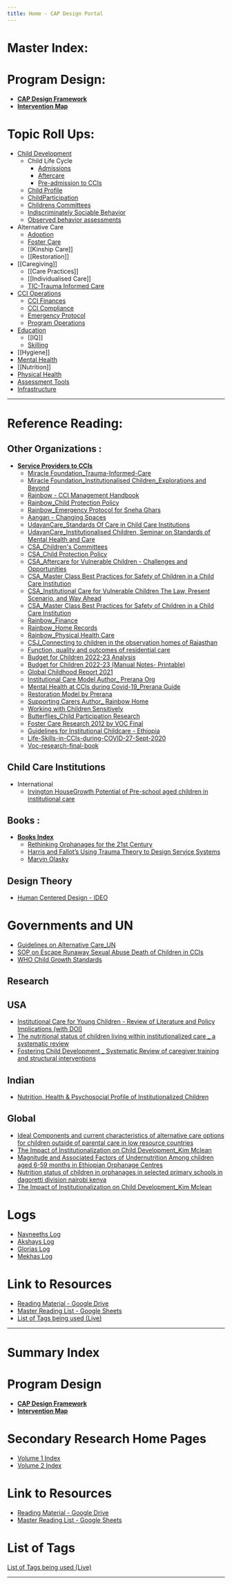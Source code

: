 ```yaml
---
title: Home - CAP Design Portal
---
```


# Master Index: 

# Program Design:
- **[CAP Design Framework](Volume%201/Program%20Design/CAP%20Design%20Framework.md)**
- **[Intervention Map](Volume%201/Program%20Design/Intervention%20Map.md)**


# Topic Roll Ups: 
- [Child Development](Volume%201/Roll%20Ups/Child%20Development/Child%20Development.md)
	- Child Life Cycle
		- [Admissions](Volume%201/Roll%20Ups/Child%20Development/Child%20Lifecycle/Admissions.md)
		- [Aftercare](Volume%201/Roll%20Ups/Child%20Development/Child%20Lifecycle/Aftercare.md)
		- [Pre-admission to CCIs](Volume%201/Roll%20Ups/Child%20Development/Child%20Lifecycle/Pre-admission%20to%20CCIs.md)
	- [Child Profile](Volume%201/Roll%20Ups/Child%20Development/Child%20Profile.md)
	- [ChildParticipation](Volume%201/Roll%20Ups/Child%20Development/ChildParticipation.md)
	- [Childrens Committees](Volume%201/Roll%20Ups/Child%20Development/Childrens%20Committees.md)
	- [Indiscriminately Sociable Behavior](Volume%201/Roll%20Ups/Child%20Development/Indiscriminately%20Sociable%20Behavior.md)
	- [Observed behavior assessments](Volume%201/Roll%20Ups/Child%20Development/Observed%20behavior%20assessments.md)
- Alternative Care
	- [Adoption](Volume%201/Roll%20Ups/Alternative%20Care/Adoption.md)
	- [Foster Care](Volume%201/Roll%20Ups/Alternative%20Care/Foster%20Care.md)
	- [[Kinship Care]]
	- [[Restoration]]
- [[Caregiving]]
	- [[Care Practices]]
	- [[Individualised Care]]
	- [TIC-Trauma Informed Care](Volume%201/Roll%20Ups/Caregiving/TIC-Trauma%20Informed%20Care.md)
- [CCI Operations](Volume%201/Roll%20Ups/CCI%20Operations/CCI%20Operations.md)
	- [CCI Finances](Volume%201/Roll%20Ups/CCI%20Operations/CCI%20Finances.md)
	- [CCI Compliance](Volume%201/Roll%20Ups/CCI%20Operations/CCI%20Compliance.md)
	- [Emergency Protocol](Volume%201/Roll%20Ups/CCI%20Operations/Emergency%20Protocol.md)
	- [Program Operations](Volume%201/Roll%20Ups/CCI%20Operations/Program%20Operations.md)
- [Education](Volume%201/Roll%20Ups/Education/Education.md)
	- [[IQ]]
	- [Skilling](Volume%201/Roll%20Ups/Education/Skilling.md)
- [[Hygiene]]
- [Mental Health](Volume%201/Roll%20Ups/Mental%20Health/Mental%20Health.md)
- [[Nutrition]]
- [Physical Health](Volume%201/Roll%20Ups/Physical%20Health/Physical%20Health.md)
- [Assessment Tools](Volume%201/Roll%20Ups/Assessment%20Tools.md)
- [Infrastructure](Volume%201/Roll%20Ups/Infrastructure.md)
---

# Reference Reading:

## Other Organizations :
- **[Service Providers to CCIs](Volume%201/Reference%20Reading/Service%20Providers%20to%20CCIs/Service%20Providers%20to%20CCIs.md)**
	- [Miracle Foundation_Trauma-Informed-Care](Volume%201/Reference%20Reading/Service%20Providers%20to%20CCIs/Miracle%20Foundation/Miracle%20Foundation_Trauma-Informed-Care.md)
	- [Miracle Foundation_Institutionalised Children_Explorations and Beyond](Volume%201/Reference%20Reading/Service%20Providers%20to%20CCIs/Miracle%20Foundation/Miracle%20Foundation_Institutionalised%20Children_Explorations%20and%20Beyond.md)
	- [Rainbow - CCI Management Handbook](Volume%201/Reference%20Reading/Service%20Providers%20to%20CCIs/Rainbow%20Foundation/Rainbow%20-%20CCI%20Management%20Handbook.md)
	- [Rainbow_Child Protection Policy](Volume%202/Reference%20Reading/Service%20providers%20to%20CCIs/Rainbow/Rainbow_Child%20Protection%20Policy.md)
	- [Rainbow_Emergency Protocol for Sneha Ghars](Volume%202/Reference%20Reading/Service%20providers%20to%20CCIs/Rainbow/Rainbow_Emergency%20Protocol%20for%20Sneha%20Ghars.md)
	- [Aangan - Changing Spaces](Volume%201/Reference%20Reading/Service%20Providers%20to%20CCIs/Aangan/Aangan%20-%20Changing%20Spaces.md)
	- [UdayanCare_Standards Of Care in Child Care Institutions](Volume%201/Reference%20Reading/Service%20Providers%20to%20CCIs/Udayan%20Care/UdayanCare_Standards%20Of%20Care%20in%20Child%20Care%20Institutions.md)
	- [UdayanCare_Institutionalised Children, Seminar on Standards of Mental Health and Care](Volume%202/Reference%20Reading/Service%20providers%20to%20CCIs/Udayan%20Care/UdayanCare_Institutionalised%20Children,%20Seminar%20on%20Standards%20of%20Mental%20Health%20and%20Care.md)
	- [CSA_Children's Committees](Volume%202/Reference%20Reading/Service%20providers%20to%20CCIs/Catalysts%20for%20Social%20Action/CSA_Children's%20Committees.md)
	- [CSA_Child Protection Policy](Volume%202/Reference%20Reading/Service%20providers%20to%20CCIs/Catalysts%20for%20Social%20Action/CSA_Child%20Protection%20Policy.md)
	- [CSA_Aftercare for Vulnerable Children - Challenges and Opportunities](Volume%202/Reference%20Reading/Service%20providers%20to%20CCIs/Catalysts%20for%20Social%20Action/CSA_Aftercare%20for%20Vulnerable%20Children%20-%20Challenges%20and%20Opportunities.md)
	- [CSA_Master Class Best Practices for Safety of Children in a Child Care Institution](Volume%202/Reference%20Reading/Service%20providers%20to%20CCIs/Catalysts%20for%20Social%20Action/CSA_Master%20Class%20Best%20Practices%20for%20Safety%20of%20Children%20in%20a%20Child%20Care%20Institution.md)
	- [CSA_Institutional Care for Vulnerable Children The Law, Present Scenario, and Way Ahead](Volume%202/Reference%20Reading/Service%20providers%20to%20CCIs/Catalysts%20for%20Social%20Action/CSA_Institutional%20Care%20for%20Vulnerable%20Children%20The%20Law,%20Present%20Scenario,%20and%20Way%20Ahead.md)
	- [CSA_Master Class Best Practices for Safety of Children in a Child Care Institution](Volume%202/Reference%20Reading/Service%20providers%20to%20CCIs/Catalysts%20for%20Social%20Action/CSA_Master%20Class%20Best%20Practices%20for%20Safety%20of%20Children%20in%20a%20Child%20Care%20Institution.md)
	- [Rainbow_Finance](Volume%202/Reference%20Reading/Service%20providers%20to%20CCIs/Rainbow/Rainbow_Finance.md)
	- [Rainbow_Home Records](Volume%202/Reference%20Reading/Service%20providers%20to%20CCIs/Rainbow/Rainbow_Home%20Records.md)
	- [Rainbow_Physical Health Care](Volume%202/Reference%20Reading/Service%20providers%20to%20CCIs/Rainbow/Rainbow_Physical%20Health%20Care.md)
	- [CSJ_Connecting to children in the observation homes of Rajasthan](Volume%202/Reference%20Reading/Service%20providers%20to%20CCIs/Counsel%20to%20Secure%20Justice/CSJ_Connecting%20to%20children%20in%20the%20observation%20homes%20of%20Rajasthan.md)
	- [Function, quality and outcomes of residential care](Volume%202/Reference%20Reading/Service%20providers%20to%20CCIs/SOS/Function,%20quality%20and%20outcomes%20of%20residential%20care.md)
	- [Budget for Children 2022-23 Analysis](Volume%203/Reference%20Reading/Governments%20&%20UN/Budget%20for%20Children%202022-23%20Analysis.md)
	- [Budget for Children 2022-23 (Manual Notes- Printable)](Volume%203/Reference%20Reading/Governments%20&%20UN/Budget%20for%20Children%202022-23%20(Manual%20Notes-%20Printable).md)
	- [Global Childhood Report 2021](Volume%203/Reference%20Reading/Research%20Papers/Global%20Research/Global%20Childhood%20Report%202021.md)
	- [Institutional Care Model Author_ Prerana Org](Volume%203/Reference%20Reading/Service%20Providers%20to%20CCIs/Prerana/Institutional%20Care%20Model%20Author_%20Prerana%20Org.md)
	- [Mental Health at CCIs during Covid-19_Prerana Guide](Volume%203/Reference%20Reading/Service%20Providers%20to%20CCIs/Prerana/Mental%20Health%20at%20CCIs%20during%20Covid-19_Prerana%20Guide.md)
	- [Restoration Model by Prerana](Volume%203/Reference%20Reading/Service%20Providers%20to%20CCIs/Prerana/Restoration%20Model%20by%20Prerana.md)
	- [Supporting Carers Author_ Rainbow Home](Volume%203/Reference%20Reading/Service%20Providers%20to%20CCIs/Rainbow/Supporting%20Carers%20Author_%20Rainbow%20Home.md)
	- [Working with Children Sensitively](Volume%203/Reference%20Reading/Service%20Providers%20to%20CCIs/Prerana/Working%20with%20Children%20Sensitively.md)
	- [Butterflies_Child Participation Research](Volume%204/Butterflies_Child%20Participation%20Research.md)
	- [Foster Care Research 2012 by VOC Final](Volume%204/Foster%20Care%20Research%202012%20by%20VOC%20Final.md)
	- [Guidelines for Institutional Childcare - Ethiopia](Volume%204/Guidelines%20for%20Institutional%20Childcare%20-%20Ethiopia.md)
	- [Life-Skills-in-CCIs-during-COVID-27-Sept-2020](Volume%204/Life-Skills-in-CCIs-during-COVID-27-Sept-2020.md)
	- [Voc-research-final-book](Volume%204/Voc-research-final-book.md)

## Child Care Institutions
- International
	- [Irvington HouseGrowth Potential of Pre-school aged children in institutional care](Volume%201/Reference%20Reading/CCIs/Intl/Irvington%20HouseGrowth%20Potential%20of%20Pre-school%20aged%20children%20in%20institutional%20care.md)
## Books :
- **[Books Index](Volume%201/Reference%20Reading/Books/Books%20Index.md)**
	- [Rethinking Orphanages for the 21st Century](Volume%201/Reference%20Reading/Books/Rethinking%20Orphanages%20for%20the%2021st%20Century.md)
	- [Harris and Fallot’s Using Trauma Theory to Design Service Systems](Harris%20and%20Fallot’s%20Using%20Trauma%20Theory%20to%20Design%20Service%20Systems)
	- [Marvin Olasky](Marvin%20Olasky)

## Design Theory
- [Human Centered Design - IDEO](Volume%201/Program%20Design%20Tools/Human%20Centered%20Design%20-%20IDEO.md)

# Governments and UN
- [Guidelines on Alternative Care_UN](Volume%201/Reference%20Reading/Governments%20&%20UN/Guidelines%20on%20Alternative%20Care_UN.md)
- [SOP on Escape Runaway Sexual Abuse Death of Children in CCIs](Volume%202/Reference%20Reading/Governments%20&%20UN/SOP%20on%20Escape%20Runaway%20Sexual%20Abuse%20Death%20of%20Children%20in%20CCIs.md)
- [WHO Child Growth Standards](Volume%201/Reference%20Reading/Governments%20&%20UN/WHO/WHO_Growth%20reference%20for%20school%20aged%20children%20and%20adolescents.md)

## Research
## USA
- [Institutional Care for Young Children -  Review of Literature and Policy Implications  (with DOI)](Volume%201/Reference%20Reading/Research%20Papers/US/Institutional%20Care%20for%20Young%20Children%20-%20%20Review%20of%20Literature%20and%20Policy%20Implications%20%20(with%20DOI).md)
- [The nutritional status of children living within institutionalized care _ a systematic review](Volume%201/Reference%20Reading/Research%20Papers/US/The%20nutritional%20status%20of%20children%20living%20within%20institutionalized%20care%20_%20a%20systematic%20review.md)
- [Fostering Child Development _ Systematic Review of caregiver training and structural interventions](Volume%201/Reference%20Reading/Research%20Papers/US/Fostering%20Child%20Development%20_%20Systematic%20Review%20of%20caregiver%20training%20and%20structural%20interventions.md)

## Indian
- [Nutrition, Health & Psychosocial Profile of Institutionalized Children](Volume%201/Reference%20Reading/Research%20Papers/India/Nutrition,%20Health%20&%20Psychosocial%20Profile%20of%20Institutionalized%20Children.md)

## Global
- [Ideal Components and current characteristics of alternative care options for children outside of parental care in low resource countries](Volume%201/Reference%20Reading/Research%20Papers/Global/Ideal%20Components%20and%20current%20characteristics%20of%20alternative%20care%20options%20for%20children%20outside%20of%20parental%20care%20in%20low%20resource%20countries.md)
- [The Impact of Institutionalization on Child Development_Kim Mclean](Volume%201/Reference%20Reading/Research%20Papers/Global/The%20Impact%20of%20Institutionalization%20on%20Child%20Development_Kim%20Mclean.md)
- [Magnitude and Associated Factors of Undernutrition Among children aged 6-59 months in Ethiopian Orphanage Centres](Volume%201/Reference%20Reading/Research%20Papers/Global/Magnitude%20and%20Associated%20Factors%20of%20Undernutrition%20Among%20children%20aged%206-59%20months%20in%20Ethiopian%20Orphanage%20Centres.md)
- [Nutrition status of children in orphanages in selected primary schools in dagoretti division nairobi kenya](Volume%201/Reference%20Reading/Research%20Papers/Global/Nutrition%20status%20of%20children%20in%20orphanages%20in%20selected%20primary%20schools%20in%20dagoretti%20division%20nairobi%20kenya.md)
- [The Impact of Institutionalization on Child Development_Kim Mclean](Volume%201/Reference%20Reading/Research%20Papers/Global/The%20Impact%20of%20Institutionalization%20on%20Child%20Development_Kim%20Mclean.md)

# Logs
- [Navneeths Log](Volume%201/Daily%20Log/Navneeths%20Log.md)
- [Akshays Log](Volume%202/Daily%20Log/Akshays%20Log.md)
- [Glorias Log](Volume%203/Research%20Journal%20-%20Glo.md)
- [Mekhas Log](Volume%204/Research%20Journal_Mekha.md)


# Link to Resources
- [Reading Material - Google Drive](https://drive.google.com/drive/folders/1pXvNVosGaDIU5cvTSLL_ChbHzob3tKzf?usp=sharing)
- [Master Reading List - Google Sheets](https://docs.google.com/spreadsheets/d/1GRiS7QFPiak-1Ob3TdobKnaHqgUBb_8B-fErHP1BXUA/edit?usp=sharing)
- [List of Tags being used (Live)](List%20of%20Tags%20being%20used%20(Live).md)



---
# Summary Index 

# Program Design
- **[CAP Design Framework](Volume%201/Program%20Design/CAP%20Design%20Framework.md)**
- **[Intervention Map](Volume%201/Program%20Design/Intervention%20Map.md)**


# Secondary Research Home Pages

- [Volume 1 Index](Volume%201/Volume%201%20Index.md)
- [Volume 2 Index](Volume%202/Volume%202%20Index.md)

# Link to Resources
- [Reading Material - Google Drive](https://drive.google.com/drive/folders/1pXvNVosGaDIU5cvTSLL_ChbHzob3tKzf?usp=sharing)
- [Master Reading List - Google Sheets](https://docs.google.com/spreadsheets/d/1GRiS7QFPiak-1Ob3TdobKnaHqgUBb_8B-fErHP1BXUA/edit?usp=sharing)

# List of Tags
[List of Tags being used (Live)](List%20of%20Tags%20being%20used%20(Live).md)

---
